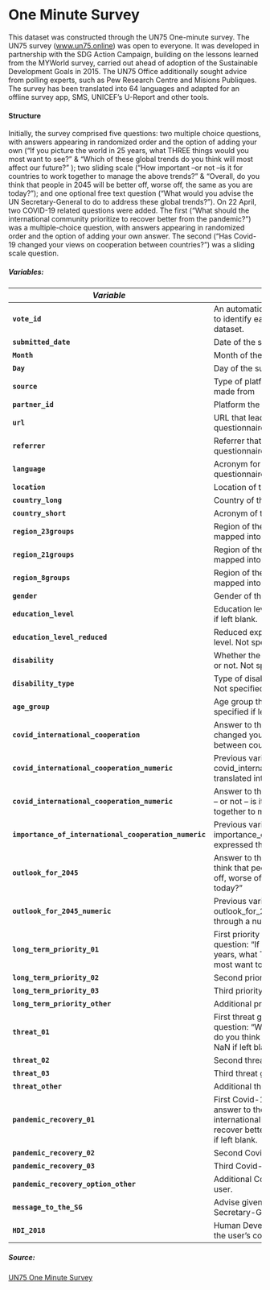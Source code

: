 # One Minute Survey

This dataset was constructed through the UN75 One-minute survey. The UN75 survey (www.un75.online) was open to everyone. It was developed in partnership with the SDG Action Campaign, building on the lessons learned from the MYWorld survey, carried out ahead of adoption of the Sustainable Development Goals in 2015. The UN75 Office additionally sought advice from polling experts, such as Pew Research Centre and Misions Publiques. The survey has been translated into 64 languages and adapted for an offline survey app, SMS, UNICEF’s U-Report and other tools.

#### Structure

Initially, the survey comprised five questions: two multiple choice questions, with answers appearing in randomized order and the option of adding your own (“If you picture the world in 25 years, what THREE things would you most want to see?” & “Which of these global trends do you think will most affect our future?” ); two sliding scale (“How important –or not –is it for countries to work together to manage the above trends?” & “Overall, do you think that people in 2045 will be better off, worse off, the same as you are today?”); and one optional free text question (“What would you advise the UN Secretary-General to do to address these global trends?”). On 22 April, two COVID-19 related questions were added. The first (“What should the international community prioritize to recover better from the pandemic?”) was a multiple-choice question, with answers appearing in randomized order and the option of adding your own answer. The second (“Has Covid-19 changed your views on cooperation between countries?”) was a sliding scale question.

##### Variables:

| *Variable*                                            | *Description*                                                |
| ----------------------------------------------------- | ------------------------------------------------------------ |
| **`vote_id`**                                         | An automatically generated number used to identify each unique entry in the dataset. |
| **`submitted_date`**                                  | Date of the submission                                       |
| **`Month`**                                           | Month of the submission                                      |
| **`Day`**                                             | Day of the submission                                        |
| **`source`**                                          | Type of platform the submission was made from                |
| **`partner_id`**                                      | Platform the submission was made from                        |
| **`url`**                                             | URL that lead the user to the questionnaire                  |
| **`referrer`**                                        | Referrer that lead the user to the questionnaire             |
| **`language`**                                        | Acronym for the language the questionnaire was completed in. |
| **`location`**                                        | Location of the user                                         |
| **`country_long`**                                    | Country of the user                                          |
| **`country_short`**                                   | Acronym of the country                                       |
| **`region_23groups`**                                 | Region of the user. The location is mapped into one of 23 regions or other. |
| **`region_21groups`**                                 | Region of the user. The location is mapped into one of 21 regions or other. |
| **`region_8groups`**                                  | Region of the user. The location is mapped into one of 8 regions or other. |
| **`gender`**                                          | Gender of the user                                           |
| **`education_level`**                                 | Education level of the user. Not specified if left blank.    |
| **`education_level_reduced`**                         | Reduced expression of the education level. Not specified if left blank. |
| **`disability`**                                      | Whether the user suffers from a disability or not. Not specified if left blank |
| **`disability_type`**                                 | Type of disability the user suffers from. Not specified if left blank |
| **`age_group`**                                       | Age group the user belongs to. Not specified if left blank   |
| **`covid_international_cooperation`**                 | Answer to the question: “Has Covid-19 changed your views on cooperation between countries?”. NaN if left blank. |
| **`covid_international_cooperation_numeric`**         | Previous variable, covid_international_cooperation , translated into a numeric scale. |
| **`covid_international_cooperation_numeric`**         | Answer to the question: “How important – or not – is it for countries to work together to manage the above trends?”. |
| **`importance_of_international_cooperation_numeric`** | Previous variable, importance_of_international_cooperation, expressed through a numeric scale. |
| **`outlook_for_2045`**                                | Answer to the question: “Overall, do you think that people in 2045 will be better off, worse off, the same as you are today?” |
| **`outlook_for_2045_numeric`**                        | Previous variable, outlook_for_2045_numeric, expressed through a numeric scale. |
| **`long_term_priority_01`**                           | First priority given as an answer to the question: “If you picture the world in 25 years, what THREE things would you most want to see?”. NaN if left blank. |
| **`long_term_priority_02`**                           | Second priority given. NaN if left blank.                    |
| **`long_term_priority_03`**                           | Third priority given. NaN if left blank.                     |
| **`long_term_priority_other`**                        | Additional priority given by the user.                       |
| **`threat_01`**                                       | First threat given as an answer to the question: “Which of these global trends do you think will most affect our future?”. NaN if left blank. |
| **`threat_02`**                                       | Second threat given. NaN if left blank.                      |
| **`threat_03`**                                       | Third threat given. NaN if left blank.                       |
| **`threat_other`**                                    | Additional threat given by the user.                         |
| **`pandemic_recovery_01`**                            | First Covid-19 priority given as an answer to the question: “What should the international community prioritise to recover better from the pandemic?”. NaN if left blank. |
| **`pandemic_recovery_02`**                            | Second Covid-19 priority. NaN if blank.                      |
| **`pandemic_recovery_03`**                            | Third Covid-19 priority. NaN if blank.                       |
| **`pandemic_recovery_option_other`**                  | Additional Covid-19 priority given by the user.              |
| **`message_to_the_SG`**                               | Advise given by the user to the UN Secretary-General.        |
| **`HDI_2018`**                                        | Human Development Index associated to the user’s country.    |



##### Source:

[UN75 One Minute Survey](https://data.undp.org/UN75/)
